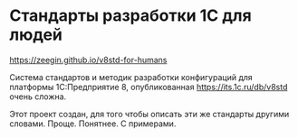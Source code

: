 # Стандарты разработки 1С для людей
https://zeegin.github.io/v8std-for-humans

Система стандартов и методик разработки конфигураций для платформы 1С:Предприятие 8, опубликованная https://its.1c.ru/db/v8std очень сложна.

Этот проект создан, для того чтобы описать эти же стандарты другими словами.
Проще. Понятнее. С примерами.
